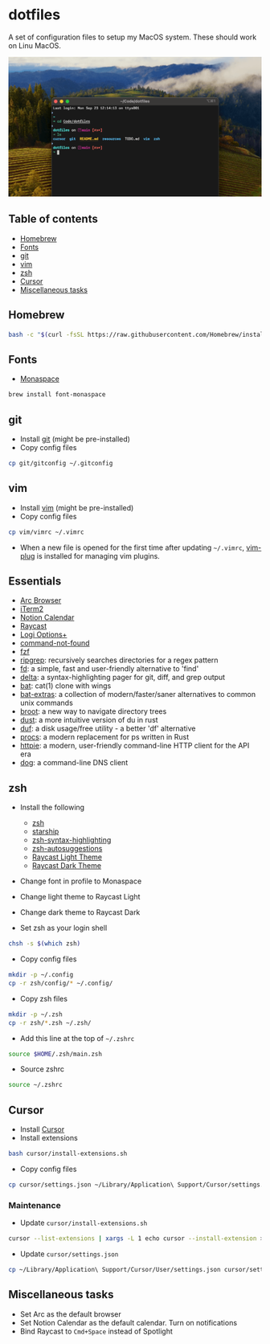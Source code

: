# dotfiles

A set of configuration files to setup my MacOS system. These should work on Linu MacOS.

![zsh prompt](./resources/prompt.png)

## Table of contents

- [Homebrew](#homebrew)
- [Fonts](#fonts)
- [git](#git)
- [vim](#vim)
- [zsh](#zsh)
- [Cursor](#cursor)
- [Miscellaneous tasks](#miscellaneous-tasks)

## Homebrew

```sh
bash -c "$(curl -fsSL https://raw.githubusercontent.com/Homebrew/install/HEAD/install.sh)"
```

## Fonts

- [Monaspace](https://monaspace.githubnext.com/)

```sh
brew install font-monaspace
```

## git

- Install [git](https://git-scm.com/book/en/v2/Getting-Started-Installing-Git) (might be pre-installed)
- Copy config files

```sh
cp git/gitconfig ~/.gitconfig
```

## vim

- Install [vim](https://www.vim.org/) (might be pre-installed)
- Copy config files

```sh
cp vim/vimrc ~/.vimrc
```

- When a new file is opened for the first time after updating `~/.vimrc`,
  [vim-plug](https://github.com/junegunn/vim-plug) is installed for managing vim plugins.

## Essentials

- [Arc Browser](https://arc.net/)
- [iTerm2](https://iterm2.com/)
- [Notion Calendar](https://www.notion.so/product/calendar)
- [Raycast](https://www.raycast.com/)
- [Logi Options+](https://www.logitech.com/en-in/software/logi-options-plus.html)
- [command-not-found](https://github.com/Homebrew/homebrew-command-not-found)
- [fzf](https://github.com/junegunn/fzf)
- [ripgrep](https://github.com/BurntSushi/ripgrep): recursively searches directories for a regex
  pattern
- [fd](https://github.com/sharkdp/fd): a simple, fast and user-friendly alternative to 'find'
- [delta](https://github.com/dandavison/delta): a syntax-highlighting pager for git, diff, and grep output
- [bat](https://github.com/sharkdp/bat): cat(1) clone with wings
- [bat-extras](https://github.com/eth-p/bat-extras): a collection of modern/faster/saner alternatives to common unix commands
- [broot](https://github.com/Canop/broot): a new way to navigate directory trees
- [dust](https://github.com/bootandy/dust): a more intuitive version of du in rust
- [duf](https://github.com/muesli/duf): a disk usage/free utility - a better 'df' alternative
- [procs](https://github.com/dalance/procs): a modern replacement for ps written in Rust
- [httpie](https://github.com/httpie/httpie): a modern, user-friendly command-line HTTP client for the API era
- [dog](https://github.com/ogham/dog): a command-line DNS client

## zsh

- Install the following
  - [zsh](https://github.com/robbyrussell/oh-my-zsh/wiki/Installing-ZSH)
  - [starship](https://starship.rs/)
  - [zsh-syntax-highlighting](https://github.com/zsh-users/zsh-syntax-highlighting/blob/master/INSTALL.md#oh-my-zsh)
  - [zsh-autosuggestions](https://github.com/zsh-users/zsh-autosuggestions/blob/master/INSTALL.md#oh-my-zsh)
  - [Raycast Light Theme](https://raw.githubusercontent.com/mbadolato/iTerm2-Color-Schemes/master/schemes/Raycast_Light.itermcolors)
  - [Raycast Dark Theme](https://raw.githubusercontent.com/mbadolato/iTerm2-Color-Schemes/master/schemes/Raycast_Dark.itermcolors)

- Change font in profile to Monaspace
- Change light theme to Raycast Light
- Change dark theme to Raycast Dark
- Set zsh as your login shell

```sh
chsh -s $(which zsh)
```

- Copy config files

```sh
mkdir -p ~/.config
cp -r zsh/config/* ~/.config/
```

- Copy zsh files

```sh
mkdir -p ~/.zsh
cp -r zsh/*.zsh ~/.zsh/
```

- Add this line at the top of `~/.zshrc`

```sh
source $HOME/.zsh/main.zsh
```

- Source zshrc

```sh
source ~/.zshrc
```

## Cursor

- Install [Cursor](https://cursor.sh/)
- Install extensions

```sh
bash cursor/install-extensions.sh
```

- Copy config files

```sh
cp cursor/settings.json ~/Library/Application\ Support/Cursor/settings.json
```

### Maintenance

- Update `cursor/install-extensions.sh`

```sh
cursor --list-extensions | xargs -L 1 echo cursor --install-extension > cursor/install-extensions.sh
```

- Update `cursor/settings.json`

```sh
cp ~/Library/Application\ Support/Cursor/User/settings.json cursor/settings.json
```

## Miscellaneous tasks

- Set Arc as the default browser
- Set Notion Calendar as the default calendar. Turn on notifications
- Bind Raycast to `Cmd+Space` instead of Spotlight
